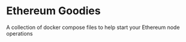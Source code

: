 # Ethereum Goodies

A collection of docker compose files to help start your Ethereum node operations
